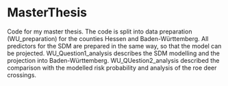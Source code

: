# MasterThesis
Code for my master thesis.
The code is split into data preparation (WU_preparation) for the counties Hessen and Baden-Württemberg. All predictors for the SDM are prepared in the same way, so that the model can be projected.
WU_Question1_analysis describes the SDM modelling and the projection into Baden-Württemberg.
WU_QUestion2_analysis described the comparison with the modelled risk probability and analysis of the roe deer crossings.

